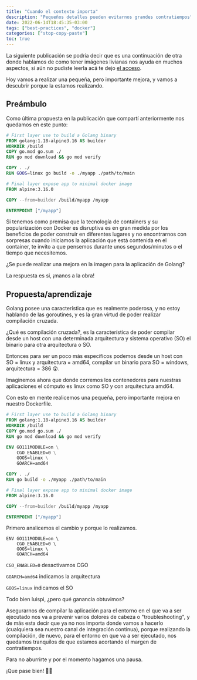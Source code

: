 ```yaml
---
title: "Cuando el contexto importa"
description: "Pequeños detalles pueden evitarnos grandes contratiempos"
date: 2022-06-14T18:45:35-03:00
tags: ["best-practices", "docker"]
categories: ["stop-copy-paste"]
toc: true
---
```

La siguiente publicación se podría decir que es una continuación de otra donde hablamos de como tener imágenes livianas 
nos ayuda en muchos aspectos, si aún no pudiste leerla acá te dejo 
[el acceso](https://luispe.github.io/blog/posts/lightweight-container-image/).

Hoy vamos a realizar una pequeña, pero importante mejora, y vamos a descubrir porque la estamos realizando.

## Preámbulo
Como última propuesta en la publicación que compartí anteriormente nos quedamos en este punto:

```dockerfile
# First layer use to build a Golang binary
FROM golang:1.18-alpine3.16 AS builder
WORKDIR /build
COPY go.mod go.sum ./
RUN go mod download && go mod verify

COPY . ./
RUN GOOS=linux go build -o ./myapp ./path/to/main

# Final layer expose app to minimal docker image
FROM alpine:3.16.0

COPY --from=builder /build/myapp /myapp

ENTRYPOINT ["/myapp"]
```

Si tenemos como premisa que la tecnología de containers y su popularización con Docker es disruptiva es en gran medida
por los beneficios de poder construir en diferentes lugares y no encontrarnos con sorpresas cuando iniciamos la aplicación
que está contenida en el container, te invito a que pensemos durante unos segundos/minutos o el tiempo que necesitemos.

¿Se puede realizar una mejora en la imagen para la aplicación de Golang?

La respuesta es si, ¡manos a la obra!

## Propuesta/aprendizaje
Golang posee una característica que es realmente poderosa, y no estoy hablando de las goroutines, y es la gran virtud de
poder realizar compilación cruzada.

¿Qué es compilación cruzada?, es la característica de poder compilar desde un host con una determinada arquitectura y
sistema operativo (SO) el binario para otra arquitectura o SO.

Entonces para ser un poco más específicos podemos desde un host con SO = linux y arquitectura = amd64, compilar un binario 
para SO = windows, arquitectura = 386 😲.

Imaginemos ahora que donde corremos los contenedores para nuestras aplicaciones el cómputo es linux como SO y con 
arquitectura amd64.

Con esto en mente realicemos una pequeña, pero importante mejora en nuestro Dockerfile.

```dockerfile
# First layer use to build a Golang binary
FROM golang:1.18-alpine3.16 AS builder
WORKDIR /build
COPY go.mod go.sum ./
RUN go mod download && go mod verify

ENV GO111MODULE=on \
    CGO_ENABLED=0 \
    GOOS=linux \
    GOARCH=amd64

COPY . ./
RUN go build -o ./myapp ./path/to/main

# Final layer expose app to minimal docker image
FROM alpine:3.16.0

COPY --from=builder /build/myapp /myapp

ENTRYPOINT ["/myapp"]
```
Primero analicemos el cambio y porque lo realizamos.
```
ENV GO111MODULE=on \
    CGO_ENABLED=0 \
    GOOS=linux \
    GOARCH=amd64
```
`CGO_ENABLED=0` desactivamos CGO

`GOARCH=amd64` indicamos la arquitectura

`GOOS=linux` indicamos el SO

Todo bien luispi, ¿pero qué ganancia obtuvimos?

Asegurarnos de compilar la aplicación para el entorno en el que va a ser ejecutado nos va a prevenir varios dolores de
cabeza o "troubleshooting", y de más esta decir que ya no nos importa donde vamos a hacerlo (cualquiera sea nuestro canal
de integración continua), porque realizando la compilación, de nuevo, para el entorno en que va a ser ejecutado, nos 
quedamos tranquilos de que estamos acortando el margen de contratiempos.

Para no aburrirte y por el momento hagamos una pausa.

¡Que pase bien! 👋🏽
